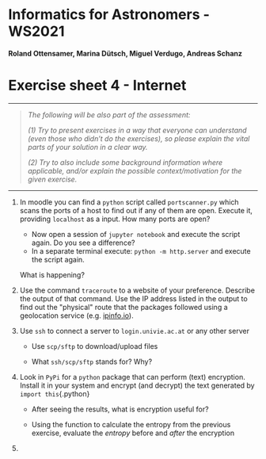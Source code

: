 # Informatics for Astronomers - WS2021

**Roland Ottensamer, Marina Dütsch, Miguel Verdugo, Andreas Schanz**

# Exercise sheet 4 - Internet

---

>  _The following will be also part of the assessment:_
>
>  _(1) Try to present exercises in a way that everyone can understand (even those who didn’t do the exercises), so please explain the vital parts of
> your solution in a clear way._
>
>  _(2) Try to also include some background information where applicable, and/or
> explain the possible context/motivation for the given exercise._

---
1.  In moodle you can find a `python` script called `portscanner.py`
    which scans the ports of a host to find out if any of them are
    open. Execute it, providing `localhost` as a input. How many ports
    are open?

    -   Now open a session of `jupyter notebook` and execute the script
        again. Do you see a difference?
    -   In a separate terminal execute: `python -m http.server` and
        execute the script again.

    What is happening?

2.  Use the command `traceroute` to a website of your preference. Describe the
    output of that command. Use the IP address listed in the output to find out the
    "physical" route that the packages followed using a geolocation service
    (e.g. [ipinfo.io](ipinfo.io)).

3.  Use `ssh` to connect a server to `login.univie.ac.at` or any other server

    - Use `scp/sftp` to download/upload files

    - What `ssh/scp/sftp` stands for? Why?

4.  Look in `PyPi` for a `python` package that can perform (text)
    encryption. Install it in your system and encrypt (and decrypt) the
    text generated by `import this`{.python}

    - After seeing the results, what is encryption useful for?

    - Using the function to calculate the entropy from the previous exercise,
    evaluate the _entropy_ before and _after_ the encryption

5.
